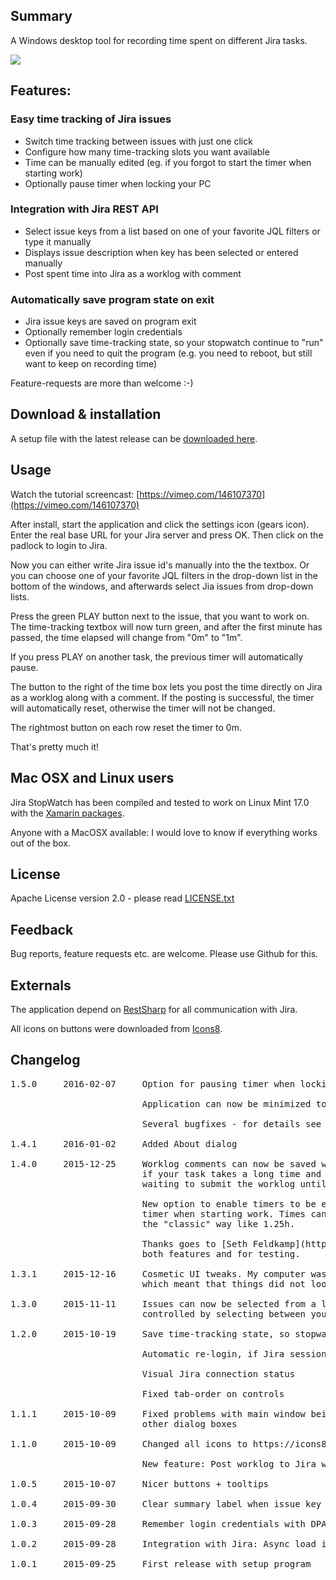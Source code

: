 ﻿## Summary

A Windows desktop tool for recording time spent on different Jira tasks.

![](http://gehling.dk/jirastopwatch/screenshot4.png)

## Features:

### Easy time tracking of Jira issues

* Switch time tracking between issues with just one click
* Configure how many time-tracking slots you want available
* Time can be manually edited (eg. if you forgot to start the timer when starting work)
* Optionally pause timer when locking your PC

### Integration with Jira REST API

* Select issue keys from a list based on one of your favorite JQL filters or type it manually
* Displays issue description when key has been selected or entered manually
* Post spent time into Jira as a worklog with comment

### Automatically save program state on exit

* Jira issue keys are saved on program exit
* Optionally remember login credentials
* Optionally save time-tracking state, so your stopwatch continue to "run" even if you need to quit the program (e.g. you need to reboot, but still want to keep on recording time)

Feature-requests are more than welcome :-)

## Download & installation

A setup file with the latest release can be [downloaded here](https://github.com/carstengehling/jirastopwatch/releases).

## Usage

Watch the tutorial screencast: [https://vimeo.com/146107370](https://vimeo.com/146107370)

After install, start the application and click the settings icon (gears icon). Enter the real base URL for your Jira server and press OK. Then click on the padlock to login to Jira.

Now you can either write Jira issue id's manually into the the textbox. Or you can choose one of your favorite JQL filters in the drop-down list in the bottom of the windows, and afterwards select Jia issues from drop-down lists.

Press the green PLAY button next to the issue, that you want to work on. The time-tracking textbox will now turn green, and after the first minute has passed, the time elapsed will change from "0m" to "1m".

If you press PLAY on another task, the previous timer will automatically pause.

The button to the right of the time box lets you post the time directly on Jira as a worklog along with a comment. If the posting is successful, the timer will automatically reset, otherwise the timer will not be changed.

The rightmost button on each row reset the timer to 0m.

That's pretty much it!

## Mac OSX and Linux users

Jira StopWatch has been compiled and tested to work on Linux Mint 17.0 with the [Xamarin packages](http://www.mono-project.com/download/#download-lin).

Anyone with a MacOSX available: I would love to know if everything works out of the box.

## License

Apache License version 2.0 - please read [LICENSE.txt](LICENSE.txt)

## Feedback

Bug reports, feature requests etc. are welcome. Please use Github for this.

## Externals

The application depend on [RestSharp](https://github.com/restsharp/RestSharp) for all communication with Jira.

All icons on buttons were downloaded from [Icons8](https://icons8.com).

## Changelog

<pre>
1.5.0     2016-02-07     Option for pausing timer when locking your PC (eg. for lunch breaks)

                         Application can now be minimized to the system tray

                         Several bugfixes - for details see the [commit history](https://github.com/carstengehling/jirastopwatch/compare/1.4.1...58c9570)

1.4.1     2016-01-02     Added About dialog

1.4.0     2015-12-25     Worklog comments can now be saved without posting to Jira immediately.  Useful
                         if your task takes a long time and you want to note down your progress while
						 waiting to submit the worklog until the end.

						 New option to enable timers to be editable. Useful if you forgot to start the
						 timer when starting work. Times can be entered both Jira style like 1h 15m and
						 the "classic" way like 1.25h.

						 Thanks goes to [Seth Feldkamp](https://github.com/sfeldkamp) for the ideas to
						 both features and for testing.

1.3.1     2015-12-16     Cosmetic UI tweaks. My computer was running with a default zoom-level of 125%,
                         which meant that things did not look correct on default zoom level.

1.3.0     2015-11-11     Issues can now be selected from a list of available issues  - this list is
                         controlled by selecting between your favourite JQL filters

1.2.0     2015-10-19     Save time-tracking state, so stopwatch continue to "run" after quitting program

                         Automatic re-login, if Jira session has expired

                         Visual Jira connection status

                         Fixed tab-order on controls

1.1.1     2015-10-09     Fixed problems with main window being "Always on top" and the applications
                         other dialog boxes

1.1.0     2015-10-09     Changed all icons to https://icons8.com

                         New feature: Post worklog to Jira with a comment

1.0.5     2015-10-07     Nicer buttons + tooltips

1.0.4     2015-09-30     Clear summary label when issue key is empty

1.0.3     2015-09-28     Remember login credentials with DPAPI

1.0.2     2015-09-28     Integration with Jira: Async load issue summary

1.0.1     2015-09-25     First release with setup program
</pre>
